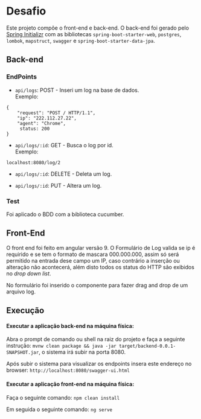 # Desafio

Este projeto compõe o front-end e back-end. O back-end foi gerado pelo [Spring Initializr](https://start.spring.io/) com as bibliotecas `spring-boot-starter-web`, `postgres`, `lombok`, `mapstruct`, `swagger` e `spring-boot-starter-data-jpa`.

## Back-end
### EndPoints

* `api/logs`: POST - Inseri um log na base de dados.  <br />
Exemplo: 
````
{
	"request": "POST / HTTP/1.1",
	"ip": "222.112.27.22",
	"agent": "Chrome",
	 status: 200
}
````


* `api/logs/:id`: GET - Busca o log por id. <br />
Exemplo: 
````
localhost:8080/log/2
````
* `api/logs/:id`: DELETE -  Deleta um log. <br />

* `api/logs/:id`: PUT - Altera um log. <br />


### Test 
Foi aplicado o BDD com a biblioteca cucumber.


## Front-End
 O front end foi feito em angular versão 9. 
 O Formulário de Log valida se ip é requirido e se tem o formato de mascara 000.000.000, assim só será permitido na entrada
 dese campo um IP, caso contrário a inserção ou alteração não 
 acontecerá, além disto todos os status do HTTP são exibidos no <i>drop down list</i>.

 No formulário foi inserido o componente para fazer drag and drop de um arquivo log. 


## Execução
#### Executar a aplicação back-end na máquina física:
Abra o prompt de comando ou shell na raiz do projeto e faça a seguinte instrução:
`mvnw clean package && java -jar target/backend-0.0.1-SNAPSHOT.jar`, o sistema irá subir na porta 8080. </br>

Após subir o sistema para visualizar os endpoints insera este endereço no browser: `http://localhost:8080/swagger-ui.html`

#### Executar a aplicação front-end na máquina física:
Faça o seguinte comando:
`npm clean install` 

Em seguida o seguinte comando:
`ng serve`

